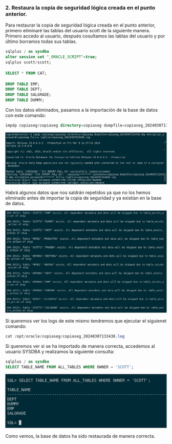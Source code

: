 ### 2. Restaura la copia de seguridad lógica creada en el punto anterior.

Para restaurar la copia de seguridad lógica creada en el punto anterior, primero eliminaré las tablas del usuario scott de la siguiente manera. Primero accedo al usuario, después cosultamos las tablas del usuario y por último borramos todas sus tablas.

```sql
sqlplus / as sysdba
alter session set "_ORACLE_SCRIPT"=true;
sqlplus scott/scott;

SELECT * FROM CAT;

DROP TABLE EMP;
DROP TABLE DEPT;
DROP TABLE SALGRADE;
DROP TABLE DUMMY;
```

Con los datos eliminados, pasamos a la importación de la base de datos con este comando:

```sql
impdp copiaseg/copiaseg directory=copiaseg dumpfile=copiaseg_20240307133438.dmp encryption_password=copiaseg full=y logfile=copiaseg_20240307133438.log
```

![FOTOS](img/4.png)

Habrá algunos datos que nos saldrán repetidos ya que no los hemos eliminado antes de importar la copia de seguridad y ya existían en la base de datos.

![FOTOS](img/5.png)

Si queremos ver los logs de este mismo tendremos que ejecutar el siguienet comando:

```sql
cat /opt/oracle/copiaseg/copiaseg_20240307133438.log
```

Si queremos ver si se ha importado de manera correcta, accedemos al usuario SYSDBA y realizamos la siguiente consulta:

```sql
sqlplus / as sysdba
SELECT TABLE_NAME FROM ALL_TABLES WHERE OWNER = 'SCOTT';
```

![FOTOS](img/6.png)

Como vemos, la base de datos ha sido restaurada de manera correcta.